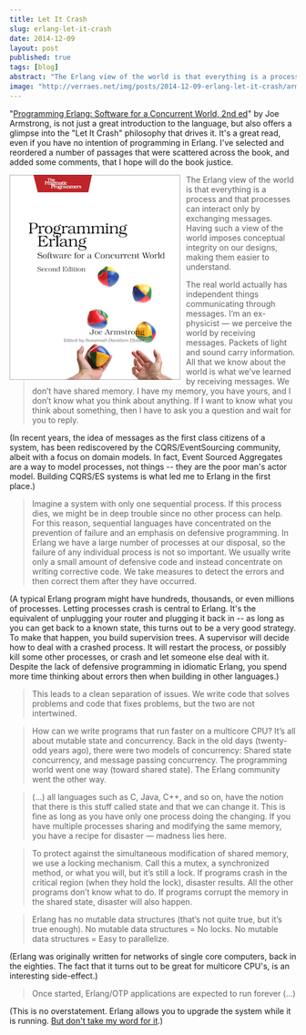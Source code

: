 ```yaml
---
title: Let It Crash
slug: erlang-let-it-crash
date: 2014-12-09
layout: post
published: true
tags: [blog]
abstract: "The Erlang view of the world is that everything is a process and that processes can interact only by exchanging messages."
image: "http://verraes.net/img/posts/2014-12-09-erlang-let-it-crash/armstrong-erlang.jpg"
---
```


"[Programming Erlang: Software for a Concurrent World, 2nd ed](http://www.amazon.com/gp/product/193778553X/ref=as_li_tl?ie=UTF8&camp=1789&creative=390957&creativeASIN=193778553X&linkCode=as2&tag=verraesnet-20&linkId=JM5GZYMS2A36UJTF)" by Joe Armstrong, is not just a great introduction to the language, but also offers a glimpse into the "Let It Crash" philosophy that drives it. It's a great read, even if you have no intention of programming in Erlang. I've selected and reordered a number of passages that were scattered across the book, and added some comments, that I hope will do the book justice.

<img style="float:left;margin-right: 10px" src="/img/posts/2014-12-09-erlang-let-it-crash/armstrong-erlang-small.jpg" alt="Programming Erlang">


<blockquote>The Erlang view of the world is that everything is a process and that processes can interact only by exchanging messages. Having such a view of the world imposes conceptual integrity on our designs, making them easier to understand.</blockquote>


<blockquote>The real world actually has independent things communicating through messages. I’m an ex-physicist — we perceive the world by receiving messages. Packets of light and sound carry information. All that we know about the world is what we’ve learned by receiving messages. We don’t have shared memory. I have my memory, you have yours, and I don’t know what you think about anything. If I want to know what you think about something, then I have to ask you a question and wait for you to reply.</blockquote>

(In recent years, the idea of messages as the first class citizens of a system, has been rediscovered by the CQRS/EventSourcing community, albeit with a focus on domain models. In fact, Event Sourced Aggregates are a way to model processes, not things -- they are the poor man's actor model. Building CQRS/ES systems is what led me to Erlang in the first place.)

<blockquote>Imagine a system with only one sequential process. If this process dies, we might be in deep trouble since no other process can help. For this reason, sequential languages have concentrated on the prevention of failure and an emphasis on defensive programming. In Erlang we have a large number of processes at our disposal, so the failure of any individual process is not so important. We usually write only a small amount of defensive code and instead concentrate on writing corrective code. We take measures to detect the errors and then correct them after they have occurred.</blockquote>

(A typical Erlang program might have hundreds, thousands, or even millions of processes. Letting processes crash is central to Erlang. It's the equivalent of unplugging your router and plugging it back in -- as long as you can get back to a known state, this turns out to be a very good strategy. To make that happen, you build supervision trees. A supervisor will decide how to deal with a crashed process. It will restart the process, or possibly kill some other processes, or crash and let someone else deal with it. Despite the lack of defensive programming in idiomatic Erlang, you spend more time thinking about errors then when building in other languages.) 

<blockquote>This leads to a clean separation of issues. We write code that solves problems and code that fixes problems, but the two are not intertwined.</blockquote>

<blockquote>How can we write programs that run faster on a multicore CPU? It’s all about mutable state and concurrency. Back in the old days (twenty-odd years ago), there were two models of concurrency: Shared state concurrency, and message passing concurrency. The programming world went one way (toward shared state). The Erlang community went the other way.</blockquote>

<blockquote>(...) all languages such as C, Java, C++, and so on, have the notion that there is this stuff called state and that we can change it. This is fine as long as you have only one process doing the changing. If you have multiple processes sharing and modifying the same memory, you have a recipe for disaster — madness lies here.</blockquote>

<blockquote>To protect against the simultaneous modification of shared memory, we use a locking mechanism. Call this a mutex, a synchronized method, or what you will, but it’s still a lock. If programs crash in the critical region (when they hold the lock), disaster results. All the other programs don’t know what to do. If programs corrupt the memory in the shared state, disaster will also happen.</blockquote>

<blockquote>Erlang has no mutable data structures (that’s not quite true, but it’s true enough). No mutable data structures = No locks. No mutable data structures = Easy to parallelize.</blockquote>

(Erlang was originally written for networks of single core computers, back in the eighties. The fact that it turns out to be great for multicore CPU's, is an interesting side-effect.)

<blockquote>Once started, Erlang/OTP applications are expected to run forever (...)</blockquote>

(This is no overstatement. Erlang allows you to upgrade the system while it is running. [But don't take my word for it](https://www.youtube.com/watch?v=96UzSHyp0F8).)


